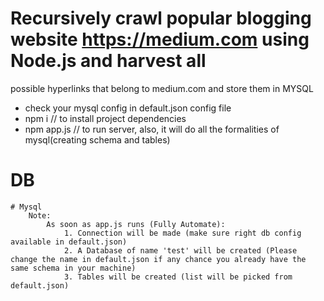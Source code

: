 # Recursively crawl popular blogging website https://medium.com using Node.js and harvest all
possible hyperlinks that belong to medium.com and store them in MYSQL

<MYSQL installed is required>

* check your mysql config in default.json config file
* npm i // to install project dependencies
* npm app.js // to run server, also, it will do all the formalities of mysql(creating schema and tables)

# DB
    # Mysql
        Note: 
            As soon as app.js runs (Fully Automate):
                1. Connection will be made (make sure right db config available in default.json)
                2. A Database of name 'test' will be created (Please change the name in default.json if any chance you already have the same schema in your machine)
                3. Tables will be created (list will be picked from default.json)
        
     



